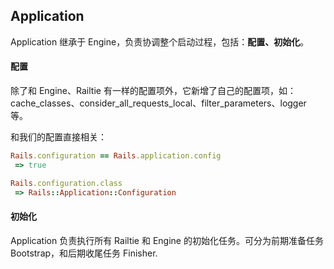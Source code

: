 ## Application

Application 继承于 Engine，负责协调整个启动过程，包括：**配置、初始化**。

#### 配置

除了和 Engine、Railtie 有一样的配置项外，它新增了自己的配置项，如：cache_classes、consider_all_requests_local、filter_parameters、logger 等。

和我们的配置直接相关：

```ruby
Rails.configuration == Rails.application.config
 => true

Rails.configuration.class                      
 => Rails::Application::Configuration
```

#### 初始化

Application 负责执行所有 Railtie 和 Engine 的初始化任务。可分为前期准备任务 Bootstrap，和后期收尾任务 Finisher.
